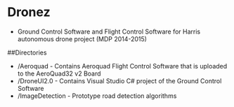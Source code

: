 # Dronez
* Ground Control Software and Flight Control Software for Harris autonomous drone project (MDP 2014-2015) 

##Directories
* /Aeroquad - Contains Aeroquad Flight Control Software that is uploaded to the AeroQuad32 v2 Board
* /DroneUI2.0 - Contains Visual Studio C# project of the Ground Control Software
* /ImageDetection - Prototype road detection algorithms 
